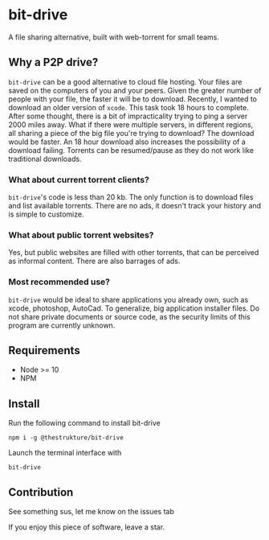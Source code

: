 
#  bit-drive

A file sharing alternative, built with web-torrent for small teams.

## Why a P2P drive?

`bit-drive` can be a good alternative to cloud file hosting. Your files are saved on the computers of you and your peers. Given the greater number of people with your file, the faster it will be to download. 
	Recently, I wanted to download an older version of `xcode`. This task took 18 hours to complete. After some thought, there is a bit of impracticality trying to ping a server 2000 miles away. 
	What if there were multiple servers, in different regions, all sharing a piece of the big file you're trying to download?  The download would be faster. An 18 hour download also increases the possibility of a download failing. Torrents can be resumed/pause as they do not work like traditional downloads.

### What about current torrent clients?
`bit-drive`'s code is less than 20 kb. The only function is to download files and list available torrents. There are no ads, it doesn't track your history and is simple to customize.

### What about public torrent websites?
Yes, but public websites are filled with other torrents, that can be perceived as informal content. There are also barrages of ads. 

### Most recommended use?
`bit-drive` would be ideal to share applications you already own, such as xcode, photoshop, AutoCad. To generalize, big application installer files. Do not share private documents or source code, as the security limits of this program are currently unknown.

## Requirements

- Node >= 10
- NPM

## Install

Run the following command to install bit-drive

	npm i -g @thestrukture/bit-drive

Launch the terminal interface with 

	bit-drive

## Contribution
See something sus, let me know on the issues tab

If you enjoy this piece of software, leave a star.